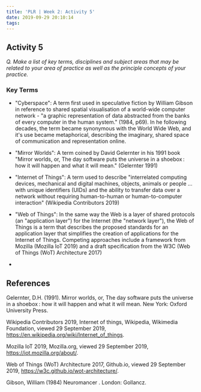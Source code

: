 ```yaml
---
title: 'PLR | Week 2: Activity 5'
date: 2019-09-29 20:10:14
tags:
---
```


## Activity 5

_Q. Make a list of key terms, disciplines and subject areas that may be related to your area of practice as well as the principle concepts of your practice._

### Key Terms

- "Cyberspace": A term first used in speculative fiction by William Gibson in reference to shared spatial visualisation of a world-wide computer network - "a graphic representation of data abstracted from the banks of every computer in the human system." (1984, p69). In he following decades, the term became synonymous with the World Wide Web, and it's use became metaphorical, describing the imaginary, shared space of communication and representation online.

- "Mirror Worlds": A term coined by David Gelernter in his 1991 book "Mirror worlds, or, The day software puts the universe in a shoebox : how it will happen and what it will mean." (Gelernter 1991)

- "Internet of Things": A term used to describe "interrelated computing devices, mechanical and digital machines, objects, animals or people ... with unique identifiers (UIDs) and the ability to transfer data over a network without requiring human-to-human or human-to-computer interaction" (Wikipedia Contributors 2019)

- "Web of Things": In the same way the Web is a layer of shared protocols (an "application layer") for the Internet (the "network layer"), the Web of Things is a term that describes the proposed standards for an application layer that simplifies the creation of applications for the Internet of Things. Competing approaches include a framework from Mozilla (Mozilla IoT 2019) and a draft specification from the W3C (Web of Things (WoT) Architecture 2017)

-

## References

Gelernter, D.H. (1991). Mirror worlds, or, The day software puts the universe in a shoebox : how it will happen and what it will mean. New York: Oxford University Press.

Wikipedia Contributors 2019, Internet of things, Wikipedia, Wikimedia Foundation, viewed 29 September 2019, <https://en.wikipedia.org/wiki/Internet_of_things>.

Mozilla IoT 2019, Mozilla.org, viewed 29 September 2019, <https://iot.mozilla.org/about/>.

Web of Things (WoT) Architecture 2017, Github.io, viewed 29 September 2019, <https://w3c.github.io/wot-architecture/>.

Gibson, William (1984) Neuromancer . London: Gollancz.

‌

‌

‌

